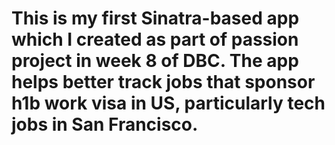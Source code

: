# This is my first Sinatra-based app which I created as part of passion project in week 8 of DBC. The app helps better track jobs that sponsor h1b work visa in US, particularly tech jobs in San Francisco.

